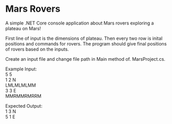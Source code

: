 # Mars Rovers

A simple .NET Core console application about Mars rovers exploring a plateau on Mars!

First line of input is the dimensions of plateau. Then every two row is inital positions and commands for rovers. The program should give final positions of rovers based on the inputs.

Create an input file and change file path in Main method of. MarsProject.cs.

Example Input:<br/>
5 5<br/>
1 2 N<br/>
LMLMLMLMM<br/>
3 3 E<br/>
MMRMMRMRRM<br/>

Expected Output:<br/>
1 3 N<br/>
5 1 E
